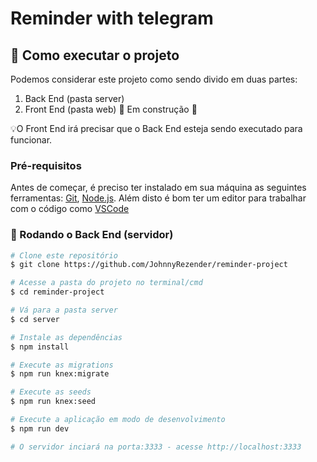 # Reminder with telegram

## 🚀 Como executar o projeto

Podemos considerar este projeto como sendo divido em duas partes:
  1. Back End (pasta server) 
  2. Front End (pasta web) 🚧 Em construção 🚧

💡O Front End irá precisar que o Back End esteja sendo executado para funcionar.

### Pré-requisitos

Antes de começar, é preciso ter instalado em sua máquina as seguintes ferramentas:
[Git](https://git-scm.com), [Node.js](https://nodejs.org/en/). 
Além disto é bom ter um editor para trabalhar com o código como [VSCode](https://code.visualstudio.com/)

### 🎲 Rodando o Back End (servidor)

```bash
# Clone este repositório
$ git clone https://github.com/JohnnyRezender/reminder-project

# Acesse a pasta do projeto no terminal/cmd
$ cd reminder-project

# Vá para a pasta server
$ cd server

# Instale as dependências
$ npm install

# Execute as migrations
$ npm run knex:migrate

# Execute as seeds
$ npm run knex:seed

# Execute a aplicação em modo de desenvolvimento
$ npm run dev

# O servidor inciará na porta:3333 - acesse http://localhost:3333 
```
